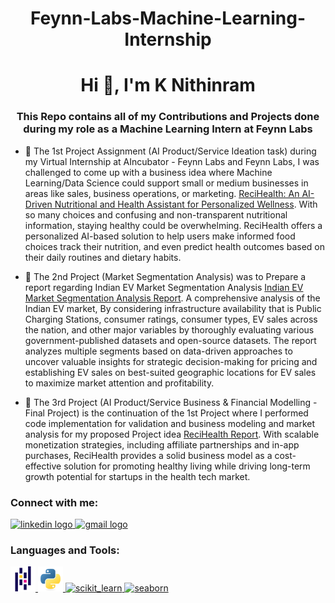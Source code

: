 <h1 align="center">Feynn-Labs-Machine-Learning-Internship</h1>
<h1 align="center">Hi 👋, I'm K Nithinram</h1>
<h3 align="center">This Repo contains all of my Contributions and Projects done during my role as a Machine Learning Intern at Feynn Labs</h3>

- 🔭 The 1st Project  Assignment (AI Product/Service Ideation task) during my Virtual Internship at AIncubator - Feynn Labs and Feynn Labs, I was challenged to come up with a business idea where Machine Learning/Data Science could support small or medium businesses in areas like sales, business operations, or marketing. [ReciHealth: An AI-Driven Nutritional and Health Assistant for Personalized Wellness](https://github.com/nithinrk11/Feynn-Labs-Machine-Learning-Internship/blob/main/Project1/K_Nithinram.pdf). 
With so many choices and confusing and non-transparent nutritional information, staying healthy could be overwhelming. ReciHealth offers a personalized AI-based solution to help users make informed food choices track their nutrition, and even predict health outcomes based on their daily routines and dietary habits.


- 🔭 The 2nd Project (Market Segmentation Analysis) was to Prepare a report regarding Indian EV Market Segmentation Analysis [Indian EV Market Segmentation Analysis Report](https://github.com/nithinrk11/Feynn-Labs-Machine-Learning-Internship/blob/main/Project%202B/K_NITHINRAM___Indian_EV_Market_Segmentation_Analysis_Report.pdf). A comprehensive analysis of the Indian EV market, By considering infrastructure availability that is Public Charging Stations, consumer ratings, consumer types, EV sales across the nation, and other major variables by thoroughly evaluating various government-published datasets and open-source datasets. The report analyzes multiple segments based on data-driven approaches to uncover valuable insights for strategic decision-making for pricing and establishing EV sales on best-suited geographic locations for EV sales to maximize market attention and profitability.


- 🔭 The 3rd Project (AI Product/Service Business & Financial Modelling - Final Project) is the continuation of the 1st Project where I performed code implementation for validation and business modeling and market analysis for my proposed Project idea [ReciHealth Report](https://github.com/nithinrk11/Feynn-Labs-Machine-Learning-Internship/blob/main/Project%203/ReciHealth_Report.pdf). With scalable monetization strategies, including affiliate partnerships and in-app purchases, ReciHealth provides a solid business model as a cost-effective solution for promoting healthy living while driving long-term growth potential for startups in the health tech market.

<h3 align="left">Connect with me:</h3>
<div align="left">
  <a href="https://www.linkedin.com/in/k-nithinram-376b20231/" target="_blank">
    <img src="https://raw.githubusercontent.com/maurodesouza/profile-readme-generator/master/src/assets/icons/social/linkedin/default.svg" width="52" height="40" alt="linkedin logo"  />
  </a>
  <a href="nithinrk11@gmail.com" target="_blank">
    <img src="https://raw.githubusercontent.com/maurodesouza/profile-readme-generator/master/src/assets/icons/social/gmail/default.svg" width="52" height="40" alt="gmail logo"  />
  </a>
</div>


<h3 align="left">Languages and Tools:</h3>
<p align="left"> <a href="https://pandas.pydata.org/" target="_blank" rel="noreferrer"> <img src="https://raw.githubusercontent.com/devicons/devicon/2ae2a900d2f041da66e950e4d48052658d850630/icons/pandas/pandas-original.svg" alt="pandas" width="40" height="40"/> </a> <a href="https://www.python.org" target="_blank" rel="noreferrer"> <img src="https://raw.githubusercontent.com/devicons/devicon/master/icons/python/python-original.svg" alt="python" width="40" height="40"/> </a> <a href="https://scikit-learn.org/" target="_blank" rel="noreferrer"> <img src="https://upload.wikimedia.org/wikipedia/commons/0/05/Scikit_learn_logo_small.svg" alt="scikit_learn" width="40" height="40"/> </a> <a href="https://seaborn.pydata.org/" target="_blank" rel="noreferrer"> <img src="https://seaborn.pydata.org/_images/logo-mark-lightbg.svg" alt="seaborn" width="40" height="40"/> </a> </p>
